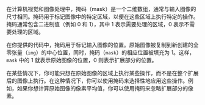 在计算机视觉和图像处理中，掩码（mask）是一个二维数组，通常与输入图像的尺寸相同。掩码用于标记图像中的特定区域，以便在这些区域上执行特定的操作。掩码通常包含二进制值（例如 0 和 1），其中 1 表示需要处理的区域，0 表示不需要处理的区域。

在你提供的代码中，掩码用于标记输入图像的位置。原始图像被复制到新创建的全零张量（`img`）的中心位置，同时，掩码（`mask`）的相应位置被填充为 1。这样，`mask` 中的 1 就表示原始图像的位置，0 则表示扩展部分的位置。

在某些情况下，你可能只想在原始图像的区域上执行某些操作，而不是在整个扩展后的图像上执行。在这种情况下，你可以使用掩码来选择性地应用这些操作。例如，如果你想计算原始图像的像素平均值，你可以使用掩码来忽略扩展部分的像素。